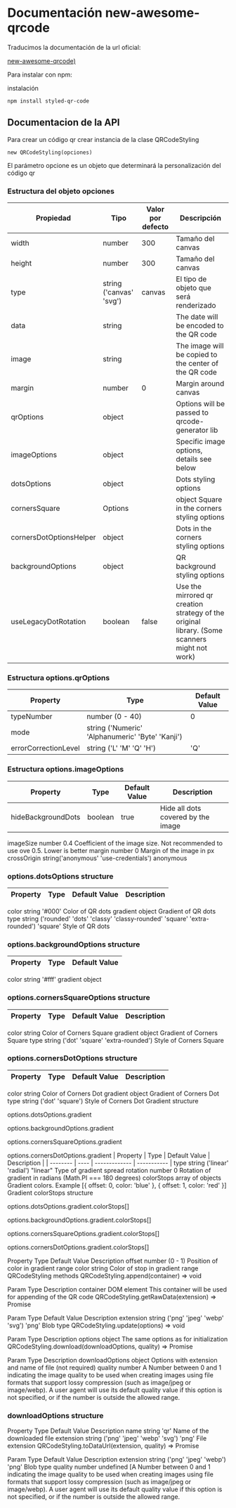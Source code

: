 
#  Documentación new-awesome-qrcode
Traducimos la documentación de la url oficial: 

[new-awesome-qrcode)]([https://](https://www.npmjs.com/package/new-awesome-qrcode))


Para instalar con npm: 

instalación 
```shell
npm install styled-qr-code
```
## Documentacion de la API 
Para crear un código qr crear instancia  de la clase QRCodeStyling 
```shell
new QRCodeStyling(opciones)  
```
El parámetro opcione es un objeto que determinará la personalización del código qr
### Estructura  del objeto  opciones

|Propiedad |	Tipo|	Valor por defecto|	Descripción|
|--|--|--|--|
|width|	number|	300|	Tamaño del  canvas|
|height|	number|	300	|Tamaño del canvas|
|type|	string ('canvas' 'svg')|	canvas|	El tipo de objeto que será renderizado|
|data|	string	|	|The date will be encoded to the QR code|
|image|	string	|	|The image will be copied to the center of the QR code|
|margin	|number|	0	|Margin around canvas|
|qrOptions|	object|		|Options will be passed to qrcode-generator lib|
|imageOptions|	object	|	|Specific image options, details see below|
|dotsOptions	|object	||	Dots styling options|
cornersSquare|Options|	|object		Square in the corners styling options|
|cornersDotOptionsHelper|	object	||	Dots in the corners styling options|
|backgroundOptions|	object	||	QR background styling options|
|useLegacyDotRotation|	boolean|	false|	Use the mirrored qr creation strategy of the original library. (Some scanners might not work)|
###  Estructura options.qrOptions 

|Property|	Type|	Default Value|
|--|--|--|
|typeNumber|	number (0 - 40)	|0|
|mode|	string ('Numeric' 'Alphanumeric' 'Byte' 'Kanji')|	|
errorCorrectionLevel|	string ('L' 'M' 'Q' 'H')|	'Q'|
### Estructura options.imageOptions 
| Property | Type | Default Value | Description |
| --- | --- | --- | ---|
hideBackgroundDots|	boolean	|true|	Hide all dots covered by the image|
imageSize	number	0.4	Coefficient of the image size. Not recommended to use ove 0.5. Lower is better
margin	number	0	Margin of the image in px
crossOrigin	string('anonymous' 'use-credentials')	anonymous	
### options.dotsOptions structure
| Property | Type | Default Value | Description |
| -------- | ---- | ------------- | ----------- |
color	string	'#000'	Color of QR dots
gradient	object		Gradient of QR dots
type	string ('rounded' 'dots' 'classy' 'classy-rounded' 'square' 'extra-rounded')	'square'	Style of QR dots
### options.backgroundOptions structure
| Property | Type | Default Value |
| -------- | ---- | ------------- |
color	string	'#fff'
gradient	object	
### options.cornersSquareOptions structure
| Property | Type | Default Value | Description |
| -------- | ---- | ------------- | ----------- |
color	string		Color of Corners Square
gradient	object		Gradient of Corners Square
type	string ('dot' 'square' 'extra-rounded')		Style of Corners Square
### options.cornersDotOptions structure
| Property | Type | Default Value | Description |
| -------- | ---- | ------------- | ----------- |
color	string		Color of Corners Dot
gradient	object		Gradient of Corners Dot
type	string ('dot' 'square')		Style of Corners Dot
Gradient structure

options.dotsOptions.gradient

options.backgroundOptions.gradient

options.cornersSquareOptions.gradient

options.cornersDotOptions.gradient
| Property | Type | Default Value | Description |
| -------- | ---- | ------------- | ----------- |
type	string ('linear' 'radial')	"linear"	Type of gradient spread
rotation	number	0	Rotation of gradient in radians (Math.PI === 180 degrees)
colorStops	array of objects		Gradient colors. Example [{ offset: 0, color: 'blue' }, { offset: 1, color: 'red' }]
Gradient colorStops structure

options.dotsOptions.gradient.colorStops[]

options.backgroundOptions.gradient.colorStops[]

options.cornersSquareOptions.gradient.colorStops[]

options.cornersDotOptions.gradient.colorStops[]

Property	Type	Default Value	Description
offset	number (0 - 1)		Position of color in gradient range
color	string		Color of stop in gradient range
QRCodeStyling methods
QRCodeStyling.append(container) => void

Param	Type	Description
container	DOM element	This container will be used for appending of the QR code
QRCodeStyling.getRawData(extension) => Promise<Blob>

Param	Type	Default Value	Description
extension	string ('png' 'jpeg' 'webp' 'svg')	'png'	Blob type
QRCodeStyling.update(options) => void

Param	Type	Description
options	object	The same options as for initialization
QRCodeStyling.download(downloadOptions, quality) => Promise<void>

Param	Type	Description
downloadOptions	object	Options with extension and name of file (not required)
quality	number	A Number between 0 and 1 indicating the image quality to be used when creating images using file formats that support lossy compression (such as image/jpeg or image/webp). A user agent will use its default quality value if this option is not specified, or if the number is outside the allowed range.
### downloadOptions structure

Property	Type	Default Value	Description
name	string	'qr'	Name of the downloaded file
extension	string ('png' 'jpeg' 'webp' 'svg')	'png'	File extension
QRCodeStyling.toDataUrl(extension, quality) => Promise<void>

Param	Type	Default Value	Description
extension	string ('png' 'jpeg' 'webp')	'png'	Blob type
quality	number	undefined	[A Number between 0 and 1 indicating the image quality to be used when creating images using file formats that support lossy compression (such as image/jpeg or image/webp). A user agent will use its default quality value if this option is not specified, or if the number is outside the allowed range.


